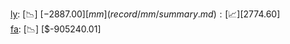 [ly](record/ly/summary.md): [📉] [$-2887.00]  
[mm](record/mm/summary.md): [📈] [$2774.60]  
[fa](record/fa/summary.md): [📉] [$-905240.01]  
